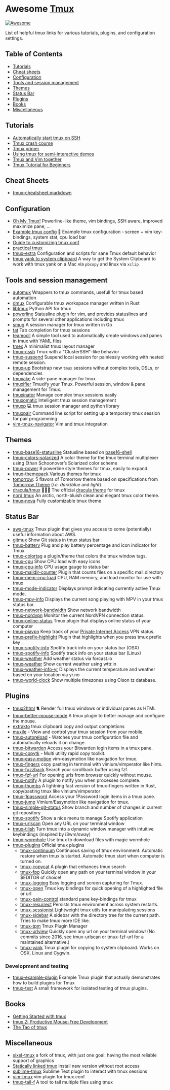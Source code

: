 Awesome [Tmux](https://tmux.github.io/)
====

[![Awesome](https://awesome.re/badge.svg)](https://awesome.re)

List of helpful tmux links for various tutorials, plugins, and configuration settings.

## Table of Contents

- [Tutorials](#tutorials)
- [Cheat sheets](#cheatsheets)
- [Configuration](#configuration)
- [Tools and session management](#tools)
- [Themes](#themes)
- [Status Bar](#status-bar)
- [Plugins](#plugins)
- [Books](#books)
- [Miscellaneous](#miscellaneous)

## Tutorials

- [Automatically start tmux on SSH](http://marklodato.github.io/2013/10/31/autostart-tmux-on-ssh.html)
- [Tmux crash course](https://thoughtbot.com/blog/a-tmux-crash-course)
- [Tmux primer](https://danielmiessler.com/study/tmux/)
- [Using tmux for semi-interactive demos](https://blog.dbi-services.com/using-tmux-for-semi-interactive-demos/)
- [Tmux and Vim together](https://www.bugsnag.com/blog/tmux-and-vim)
- [Tmux Tutorial for Beginners](https://protechnotes.com/comprehensive-tmux-tutorial-for-beginners-with-a-cheat-sheet/)

## <a name="cheatsheets"></a>Cheat Sheets

- [tmux-cheatsheet.markdown](https://gist.github.com/MohamedAlaa/2961058)

## Configuration

- [Oh My Tmux!](https://github.com/gpakosz/.tmux) Powerline-like theme, vim bindings, SSH aware, improved maximize pane, ...
- [Example tmux config](https://github.com/tony/tmux-config) :green_book: Example tmux configuration - screen + vim key-bindings, system stat, cpu load bar
- [Guide to customizing tmux.conf](https://www.hamvocke.com/blog/a-guide-to-customizing-your-tmux-conf/)
- [practical tmux](https://mutelight.org/practical-tmux)
- [tmux-extra](https://github.com/brandur/tmux-extra) Configuration and scripts for sane Tmux default behavior
- [tmux yank to system clipboard](https://www.grailbox.com/2020/08/use-system-clipboard-for-vi-copy-mode-in-tmux-in-macos-and-linux/) A way to get the System Clipboard to work with tmux yank on a Mac via `pbcopy` and linux via `xclip`

## <a name="tools"></a>Tools and session management

- [automux](https://github.com/sriramkandukuri/automux) Wrappers to tmux commands, usefull for tmux based automation
- [dmux](https://github.com/zdcthomas/dmux) Configurable tmux workspace manager written in Rust
- [libtmux](https://github.com/tmux-python/libtmux) Python API for tmux
- [powerline](https://github.com/powerline/powerline) Statusline plugin for vim, and provides statuslines and prompts for several other applications including tmux
- [smug](https://github.com/ivaaaan/smug) A session manager for tmux written in Go
- [tat](https://github.com/ryandotsmith/tat) Tab completion for tmux sessions
- [teamocil](https://github.com/remi/teamocil) A simple tool used to automatically create windows and panes in tmux with YAML files
- [tmex](https://github.com/evnp/tmex) A minimalist tmux layout manager
- [tmux-cssh](https://github.com/zinic/tmux-cssh) Tmux with a "ClusterSSH"-like behavior
- [tmux-suspend](https://github.com/MunifTanjim/tmux-suspend) Suspend local session for painlessly working with nested remote session.
- [tmux-up](https://github.com/jamesottaway/tmux-up) Bootstrap new `tmux` sessions without complex tools, DSLs, or dependencies
- [tmuxake](https://github.com/nkh/tmuxake) A side-pane manager for tmux
- [tmuxifier](https://github.com/jimeh/tmuxifier) Tmuxify your Tmux. Powerful session, window & pane management for Tmux.
- [tmuxinator](https://github.com/tmuxinator/tmuxinator) Manage complex tmux sessions easily
- [tmuxomatic](https://github.com/oxidane/tmuxomatic) Intelligent tmux session management
- [tmuxp](https://github.com/tmux-python/tmuxp) :computer: tmux session manager and python library
- [tmuxpair](https://github.com/goerz/tmuxpair) Command line script for setting up a temporary tmux session for pair programming
- [vim-tmux-navigator](https://github.com/christoomey/vim-tmux-navigator) Vim and tmux integration


## Themes

- [tmux-base16-statusline](https://github.com/jatap/tmux-base16-statusline) Statusline based on [base16-shell](https://github.com/chriskempson/base16-shell)
- [tmux-colors-solarized](https://github.com/seebi/tmux-colors-solarized) A color theme for the tmux terminal multiplexer using Ethan Schoonover’s Solarized color scheme
- [tmux-power](https://github.com/wfxr/tmux-power) 8 powerline style themes for tmux, easily to expand.
- [tmux-themepack](https://github.com/jimeh/tmux-themepack) Various themes for tmux
- [tomorrow](https://github.com/edouard-lopez/tmux-tomorrow/): 5 flavors of Tomorrow theme based on specifications from [Tomorrow Theme](https://github.com/chriskempson/tomorrow-theme) (_i.e._ _dark_/_blue_ and _light_).
- [dracula/tmux](https://github.com/dracula/tmux) 🧛🏻‍♂️ The official [dracula theme](https://draculatheme.com/) for tmux
- [nord tmux](https://github.com/arcticicestudio/nord-tmux) An arctic, north-bluish clean and elegant tmux color theme.
- [tmux-nova](https://github.com/o0th/tmux-nova) Fully customizable tmux theme

## Status Bar

- [aws-tmux](https://github.com/darko-mesaros/aws-tmux) Tmux plugin that gives you access to some (potentially) useful information about AWS.
- [gitmux](https://github.com/arl/gitmux) Show Git status in tmux status bar
- [tmux-battery](https://github.com/tmux-plugins/tmux-battery) Plug and play battery percentage and icon indicator for Tmux.
- [tmux-colortag](https://github.com/Determinant/tmux-colortag) a plugin/theme that colors the tmux window tags.
- [tmux-cpu](https://github.com/tmux-plugins/tmux-cpu) Show CPU load with easy icons
- [tmux-cpu-info](https://github.com/jdxcode/tmux-cpu-info) CPU usage gauge to status bar
- [tmux-maildir-counter](https://github.com/tmux-plugins/tmux-maildir-counter) Plugin that counts files on a specific mail directory
- [tmux-mem-cpu-load](https://github.com/thewtex/tmux-mem-cpu-load) CPU, RAM memory, and load monitor for use with tmux
- [tmux-mode-indicator](https://github.com/MunifTanjim/tmux-mode-indicator) Displays prompt indicating currently active Tmux mode.
- [tmux-mpv-info](https://github.com/Feqzz/tmux-mpv-info) Displays the current song playing with MPV in your tmux status bar.
- [tmux-network-bandwidth](https://github.com/xamut/tmux-network-bandwidth) Show network bandwidth
- [tmux-nordvpn](https://github.com/maxrodrigo/tmux-nordvpn) Monitor the current NordVPN connection status.
- [tmux-online-status](https://github.com/tmux-plugins/tmux-online-status) Tmux plugin that displays online status of your computer
- [tmux-piavpn](https://github.com/Brutuski/tmux-piavpn) Keep track of your [Private Internet Access](https://www.privateinternetaccess.com/) VPN status.
- [tmux-prefix-highlight](https://github.com/tmux-plugins/tmux-prefix-highlight) Plugin that highlights when you press tmux prefix key
- [tmux-spotify-info](https://github.com/jdxcode/tmux-spotify-info) Spotify track info on your status bar (OSX)
- [tmux-spotify-info](https://github.com/Feqzz/tmux-spotify-info) Spotify track info on your status bar (Linux)
- [tmux-weather](https://github.com/jdxcode/tmux-weather) Add weather status via forcast.io
- [tmux-weather](https://github.com/xamut/tmux-weather) Show current weather using wttr.in
- [tmux-weather-info-yr](https://github.com/Feqzz/tmux-weather-info-yr) Displays the current temperature and weather based on your location via yr.no
- [tmux-world-clock](https://github.com/alexanderjeurissen/tmux-world-clock) Show multiple timezones using Olson tz database.

## Plugins

- [tmux2html](https://github.com/tweekmonster/tmux2html) :cat2: Render full tmux windows or individual panes as HTML
- [tmux-better-mouse-mode](https://github.com/NHDaly/tmux-better-mouse-mode) A tmux plugin to better manage and configure the mouse.
- [extrakto](https://github.com/laktak/extrakto) tmux clipboard copy and output completions
- [muxile](https://github.com/bjesus/muxile) - View and control your tmux session from your mobile.
- [tmux-autoreload](https://github.com/b0o/tmux-autoreload) - Watches your tmux configuration file and automatically reloads it on change.
- [tmux-bitwarden](https://github.com/Alkindi42/tmux-bitwarden) Access your Bitwarden login items in a tmux pane.
- [tmux-copytk](https://github.com/CrispyConductor/tmux-copy-toolkit) - Multi utility rapid copy toolkit.
- [tmux-easy-motion](https://github.com/IngoMeyer441/tmux-easy-motion) vim-easymotion like navigation for tmux.
- [tmux-fingers](https://github.com/Morantron/tmux-fingers) copy pasting in terminal with vimium/vimperator like hints.
- [tmux-fuzzback](https://github.com/roosta/tmux-fuzzback) Search your scrollback buffer using fzf.
- [tmux-fzf-url](https://github.com/wfxr/tmux-fzf-url) For opening urls from browser quickly without mouse.
- [tmux-notify](https://github.com/ChanderG/tmux-notify) A plugin to notify you when processes complete.
- [tmux-thumbs](https://github.com/fcsonline/tmux-thumbs) A lightning fast version of tmux-fingers written in Rust, copy/pasting tmux like vimium/vimperator
- [tmux-1password](https://github.com/yardnsm/tmux-1password) Access your 1Password login items in a tmux pane.
- [tmux-jump](https://github.com/schasse/tmux-jump) Vimium/Easymotion like navigation for tmux.
- [tmux-simple-git-status](https://github.com/kristijanhusak/tmux-simple-git-status) Show branch and number of changes in current git repository
- [tmux-spotify](https://github.com/xamut/tmux-spotify) Show a nice menu to manage Spotify application
- [tmux-urlscan](https://github.com/fszymanski/tmux-urlscan) Open any URL on your terminal window
- [tmux-tilish](https://github.com/jabirali/tmux-tilish) Turn tmux into a dynamic window manager with intuitive keybindings (inspired by i3wm/sway)
- [tmux-wormhole](https://github.com/gcla/tmux-wormhole) Use tmux to download files with magic wormhole
- [tmux-plugins](https://github.com/tmux-plugins) Official tmux plugins
  - [tmux-continuum](https://github.com/tmux-plugins/tmux-continuum) Continuous saving of tmux environment. Automatic restore when tmux is started. Automatic tmux start when computer is turned on.
  - [tmux-copycat](https://github.com/tmux-plugins/tmux-copycat) A plugin that enhances tmux search
  - [tmux-fpp](https://github.com/tmux-plugins/tmux-fpp) Quickly open any path on your terminal window in your $EDITOR of choice!
  - [tmux-logging](https://github.com/tmux-plugins/tmux-logging) Easy logging and screen capturing for Tmux.
  - [tmux-open](https://github.com/tmux-plugins/tmux-open) Tmux key bindings for quick opening of a highlighted file or url
  - [tmux-pain-control](https://github.com/tmux-plugins/tmux-pain-control) standard pane key-bindings for tmux
  - [tmux-resurrect](https://github.com/tmux-plugins/tmux-resurrect) Persists tmux environment across system restarts.
  - [tmux-sessionist](https://github.com/tmux-plugins/tmux-sessionist) Lightweight tmux utils for manipulating sessions
  - [tmux-sidebar](https://github.com/tmux-plugins/tmux-sidebar) A sidebar with the directory tree for the current path. Tries to make tmux more IDE like.
  - [tmux-tpm](https://github.com/tmux-plugins/tpm) Tmux Plugin Manager
  - [tmux-urlview](https://github.com/tmux-plugins/tmux-urlview) Quickly open any url on your terminal window! (No commits since 2016, see tmux-urlscan or tmux-fzf-url for a maintained alternative.)
  - [tmux-yank](https://github.com/tmux-plugins/tmux-yank) Tmux plugin for copying to system clipboard. Works on OSX, Linux and Cygwin.

### Development and testing

- [tmux-example-plugin](https://github.com/tmux-plugins/tmux-example-plugin) Example Tmux plugin that actually demonstrates how to build plugins for Tmux
- [tmux-test](https://github.com/tmux-plugins/tmux-test) A small framework for isolated testing of tmux plugins.

## Books

- [Getting Started with tmux](https://www.packtpub.com/product/getting-started-with-tmux/9781783985166)
- [tmux 2: Productive Mouse-Free Development](https://pragprog.com/book/bhtmux2/tmux-2/)
- [The Tao of tmux](https://leanpub.com/the-tao-of-tmux)

## Miscellaneous

- [sixel-tmux](https://github.com/csdvrx/sixel-tmux) a fork of tmux, with just one goal: having the most reliable support of graphics
- [Statically linked tmux](https://gist.github.com/rothgar/719ef460efc214c8d222) Install new version without root access
- [sublime-tmux](https://github.com/huntie/sublime-tmux) Sublime Text plugin to interact with tmux sessions
- [vim-tmux](https://github.com/tmux-plugins/vim-tmux) vim plugin for tmux.conf
- [tmux-tail-f](https://github.com/mapio/tmux-tail-f) A tool to tail multiple files using tmux
